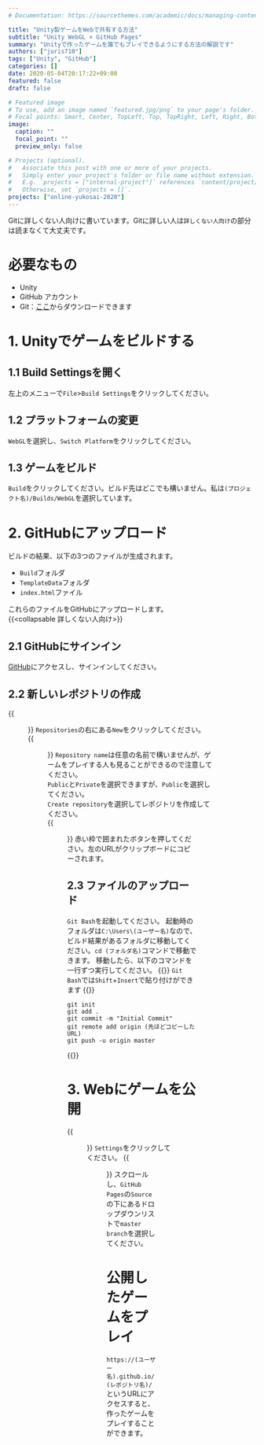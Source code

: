 ```yaml
---
# Documentation: https://sourcethemes.com/academic/docs/managing-content/

title: "Unity製ゲームをWebで共有する方法"
subtitle: "Unity WebGL × GitHub Pages"
summary: "Unityで作ったゲームを誰でもプレイできるようにする方法の解説です"
authors: ["juris710"]
tags: ["Unity", "GitHub"]
categories: []
date: 2020-05-04T20:17:22+09:00
featured: false
draft: false

# Featured image
# To use, add an image named `featured.jpg/png` to your page's folder.
# Focal points: Smart, Center, TopLeft, Top, TopRight, Left, Right, BottomLeft, Bottom, BottomRight.
image:
  caption: ""
  focal_point: ""
  preview_only: false

# Projects (optional).
#   Associate this post with one or more of your projects.
#   Simply enter your project's folder or file name without extension.
#   E.g. `projects = ["internal-project"]` references `content/project/deep-learning/index.md`.
#   Otherwise, set `projects = []`.
projects: ["online-yukosai-2020"]
---
```

Gitに詳しくない人向けに書いています。Gitに詳しい人は`詳しくない人向け`の部分は読まなくて大丈夫です。
# 必要なもの  
- Unity
- GitHub アカウント
- Git：[ここ](https://git-scm.com/downloads)からダウンロードできます

# 1. Unityでゲームをビルドする
## 1.1 Build Settingsを開く
左上のメニューで`File`>`Build Settings`をクリックしてください。
## 1.2 プラットフォームの変更
`WebGL`を選択し、`Switch Platform`をクリックしてください。
## 1.3 ゲームをビルド
`Build`をクリックしてください。ビルド先はどこでも構いません。私は`(プロジェクト名)/Builds/WebGL`を選択しています。

# 2. GitHubにアップロード
ビルドの結果、以下の3つのファイルが生成されます。  
- `Build`フォルダ
- `TemplateData`フォルダ
- `index.html`ファイル  

これらのファイルをGitHubにアップロードします。  
{{<collapsable 詳しくない人向け>}}
## 2.1 GitHubにサインイン  
[GitHub](https://github.com/)にアクセスし、サインインしてください。  
## 2.2 新しいレポジトリの作成  
{{<figure src="./GitHub_New_Repository.png" class="left">}}
`Repositories`の右にある`New`をクリックしてください。  
{{<figure src="./GitHub_New_Repository2.png" class="left">}}
`Repository name`は任意の名前で構いませんが、ゲームをプレイする人も見ることができるので注意してください。  
`Public`と`Private`を選択できますが、`Public`を選択してください。  
`Create repository`を選択してレポジトリを作成してください。  
{{<figure src="./GitHub_New_Repository3.png" class="left">}}
赤い枠で囲まれたボタンを押してください。左のURLがクリップボードにコピーされます。
## 2.3 ファイルのアップロード
`Git Bash`を起動してください。
起動時のフォルダは`C:\Users\(ユーザー名)`なので、ビルド結果があるフォルダに移動してください。`cd (フォルダ名)`コマンドで移動できます。
移動したら、以下のコマンドを一行ずつ実行してください。
{{<alert note>}}
  `Git Bash`では`Shift`+`Insert`で貼り付けができます
{{</alert>}}
```
git init
git add .
git commit -m "Initial Commit"
git remote add origin (先ほどコピーしたURL)
git push -u origin master
```
{{</collapsable>}}

# 3. Webにゲームを公開
{{<figure src="./GitHub_Pages.png" class="left">}}
`Settings`をクリックしてください。
{{<figure src="./GitHub_Pages2.png" class="left">}}
スクロールし、`GitHub Pages`の`Source`の下にあるドロップダウンリストで`master branch`を選択してください。

# 公開したゲームをプレイ
`https://(ユーザー名).github.io/(レポジトリ名)/`というURLにアクセスすると、作ったゲームをプレイすることができます。

